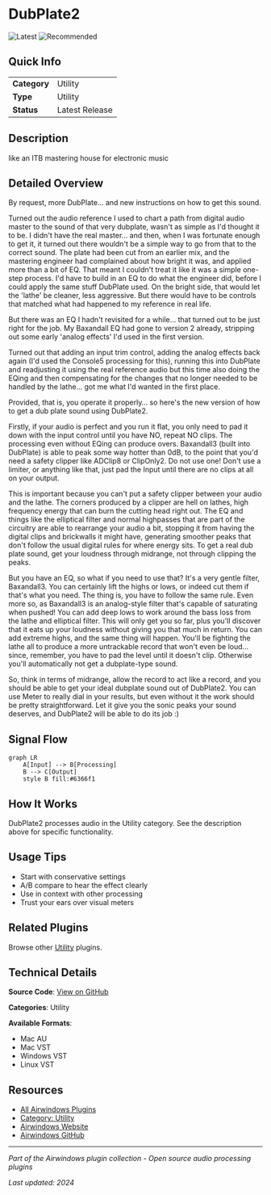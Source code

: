# DubPlate2

![Latest](https://img.shields.io/badge/-Latest-10b981) ![Recommended](https://img.shields.io/badge/-Recommended-6366f1)

## Quick Info

| | |
|---|---|
| **Category** | Utility |
| **Type** | Utility |
| **Status** | Latest Release |

## Description

like an ITB mastering house for electronic music

## Detailed Overview

By request, more DubPlate… and new instructions on how to get this sound.

Turned out the audio reference I used to chart a path from digital audio master to the sound of that very dubplate, wasn't as simple as I'd thought it to be. I didn't have the real master… and then, when I was fortunate enough to get it, it turned out there wouldn't be a simple way to go from that to the correct sound. The plate had been cut from an earlier mix, and the mastering engineer had complained about how bright it was, and applied more than a bit of EQ. That meant I couldn't treat it like it was a simple one-step process. I'd have to build in an EQ to do what the engineer did, before I could apply the same stuff DubPlate used. On the bright side, that would let the 'lathe' be cleaner, less aggressive. But there would have to be controls that matched what had happened to my reference in real life.

But there was an EQ I hadn't revisited for a while… that turned out to be just right for the job. My Baxandall EQ had gone to version 2 already, stripping out some early 'analog effects' I'd used in the first version.

Turned out that adding an input trim control, adding the analog effects back again (I'd used the Console5 processing for this), running this into DubPlate and readjusting it using the real reference audio but this time also doing the EQing and then compensating for the changes that no longer needed to be handled by the lathe… got me what I'd wanted in the first place.

Provided, that is, you operate it properly… so here's the new version of how to get a dub plate sound using DubPlate2.

Firstly, if your audio is perfect and you run it flat, you only need to pad it down with the input control until you have NO, repeat NO clips. The processing even without EQing can produce overs. Baxandall3 (built into DubPlate) is able to peak some way hotter than 0dB, to the point that you'd need a safety clipper like ADClip8 or ClipOnly2. Do not use one! Don't use a limiter, or anything like that, just pad the Input until there are no clips at all on your output.

This is important because you can't put a safety clipper between your audio and the lathe. The corners produced by a clipper are hell on lathes, high frequency energy that can burn the cutting head right out. The EQ and things like the elliptical filter and normal highpasses that are part of the circuitry are able to rearrange your audio a bit, stopping it from having the digital clips and brickwalls it might have, generating smoother peaks that don't follow the usual digital rules for where energy sits. To get a real dub plate sound, get your loudness through midrange, not through clipping the peaks.

But you have an EQ, so what if you need to use that? It's a very gentle filter, Baxandall3. You can certainly lift the highs or lows, or indeed cut them if that's what you need. The thing is, you have to follow the same rule. Even more so, as Baxandall3 is an analog-style filter that's capable of saturating when pushed! You can add deep lows to work around the bass loss from the lathe and elliptical filter. This will only get you so far, plus you'll discover that it eats up your loudness without giving you that much in return. You can add extreme highs, and the same thing will happen. You'll be fighting the lathe all to produce a more untrackable record that won't even be loud… since, remember, you have to pad the level until it doesn't clip. Otherwise you'll automatically not get a dubplate-type sound.

So, think in terms of midrange, allow the record to act like a record, and you should be able to get your ideal dubplate sound out of DubPlate2. You can use Meter to really dial in your results, but even without it the work should be pretty straightforward. Let it give you the sonic peaks your sound deserves, and DubPlate2 will be able to do its job :)

## Signal Flow

```mermaid
graph LR
    A[Input] --> B[Processing]
    B --> C[Output]
    style B fill:#6366f1
```

## How It Works

DubPlate2 processes audio in the Utility category. See the description above for specific functionality.

## Usage Tips

- Start with conservative settings
- A/B compare to hear the effect clearly
- Use in context with other processing
- Trust your ears over visual meters


## Related Plugins

Browse other [Utility](../categories/utility.md) plugins.


## Technical Details

**Source Code**: [View on GitHub](https://github.com/airwindows/airwindows/tree/master/plugins/LinuxVST/src/DubPlate2)

**Categories**: Utility

**Available Formats**:
- Mac AU
- Mac VST
- Windows VST
- Linux VST

## Resources

- [All Airwindows Plugins](../../README.md)
- [Category: Utility](../categories/utility.md)
- [Airwindows Website](https://www.airwindows.com)
- [Airwindows GitHub](https://github.com/airwindows/airwindows)

---

*Part of the Airwindows plugin collection - Open source audio processing plugins*

*Last updated: 2024*
